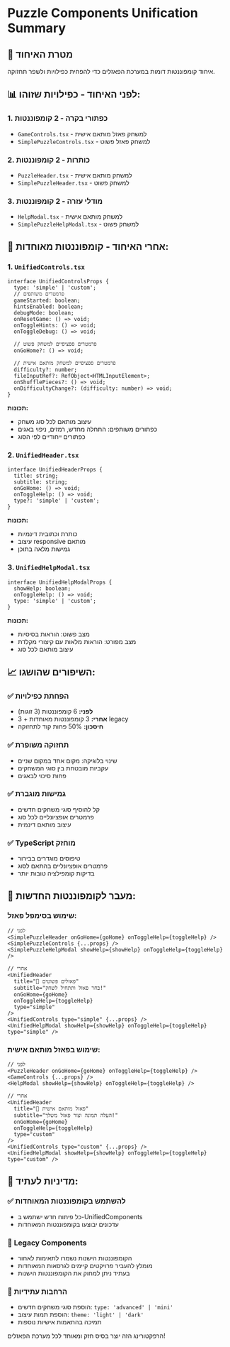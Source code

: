 # Puzzle Components Unification Summary

## 🎯 מטרת האיחוד

איחוד קומפוננטות דומות במערכת הפאזלים כדי להפחית כפילויות ולשפר תחזוקה.

## 📊 לפני האיחוד - כפילויות שזוהו:

### 1. **כפתורי בקרה - 2 קומפוננטות**
- `GameControls.tsx` - למשחק פאזל מותאם אישית
- `SimplePuzzleControls.tsx` - למשחק פאזל פשוט

### 2. **כותרות - 2 קומפוננטות**
- `PuzzleHeader.tsx` - למשחק מותאם אישית
- `SimplePuzzleHeader.tsx` - למשחק פשוט

### 3. **מודלי עזרה - 2 קומפוננטות**
- `HelpModal.tsx` - למשחק מותאם אישית
- `SimplePuzzleHelpModal.tsx` - למשחק פשוט

## 🔄 אחרי האיחוד - קומפוננטות מאוחדות:

### 1. `UnifiedControls.tsx`
```tsx
interface UnifiedControlsProps {
  type: 'simple' | 'custom';
  // פרמטרים משותפים
  gameStarted: boolean;
  hintsEnabled: boolean;
  debugMode: boolean;
  onResetGame: () => void;
  onToggleHints: () => void;
  onToggleDebug: () => void;
  
  // פרמטרים ספציפיים למשחק פשוט
  onGoHome?: () => void;
  
  // פרמטרים ספציפיים למשחק מותאם אישית
  difficulty?: number;
  fileInputRef?: RefObject<HTMLInputElement>;
  onShufflePieces?: () => void;
  onDifficultyChange?: (difficulty: number) => void;
}
```

**תכונות:**
- עיצוב מותאם לכל סוג משחק
- כפתורים משותפים: התחלה מחדש, רמזים, ניפוי באגים
- כפתורים ייחודיים לפי הסוג

### 2. `UnifiedHeader.tsx`
```tsx
interface UnifiedHeaderProps {
  title: string;
  subtitle: string;
  onGoHome: () => void;
  onToggleHelp: () => void;
  type?: 'simple' | 'custom';
}
```

**תכונות:**
- כותרת וכתובית דינמיות
- עיצוב responsive מותאם
- גמישות מלאה בתוכן

### 3. `UnifiedHelpModal.tsx`
```tsx
interface UnifiedHelpModalProps {
  showHelp: boolean;
  onToggleHelp: () => void;
  type: 'simple' | 'custom';
}
```

**תכונות:**
- מצב פשוט: הוראות בסיסיות
- מצב מפורט: הוראות מלאות עם קיצורי מקלדת
- עיצוב מותאם לכל סוג

## 📈 השיפורים שהושגו:

### ✅ **הפחתת כפילויות**
- **לפני:** 6 קומפוננטות (3 זוגות)
- **אחרי:** 3 קומפוננטות מאוחדות + 3 legacy
- **חיסכון:** 50% פחות קוד לתחזוקה

### ✅ **תחזוקה משופרת**
- שינוי בלוגיקה: מקום אחד במקום שניים
- עקביות מובטחת בין סוגי המשחקים
- פחות סיכוי לבאגים

### ✅ **גמישות מוגברת**
- קל להוסיף סוגי משחקים חדשים
- פרמטרים אופציונליים לכל סוג
- עיצוב מותאם דינמית

### ✅ **TypeScript מוחזק**
- טיפוסים מוגדרים בבירור
- פרמטרים אופציונליים בהתאם לסוג
- בדיקות קומפילציה טובות יותר

## 🔄 מעבר לקומפוננטות החדשות:

### שימוש בסימפל פאזל:
```tsx
// לפני
<SimplePuzzleHeader onGoHome={goHome} onToggleHelp={toggleHelp} />
<SimplePuzzleControls {...props} />
<SimplePuzzleHelpModal showHelp={showHelp} onToggleHelp={toggleHelp} />

// אחרי
<UnifiedHeader 
  title="🧩 פאזלים פשוטים" 
  subtitle="בחר פאזל ותתחיל לשחק!"
  onGoHome={goHome} 
  onToggleHelp={toggleHelp} 
  type="simple" 
/>
<UnifiedControls type="simple" {...props} />
<UnifiedHelpModal showHelp={showHelp} onToggleHelp={toggleHelp} type="simple" />
```

### שימוש בפאזל מותאם אישית:
```tsx
// לפני
<PuzzleHeader onGoHome={goHome} onToggleHelp={toggleHelp} />
<GameControls {...props} />
<HelpModal showHelp={showHelp} onToggleHelp={toggleHelp} />

// אחרי
<UnifiedHeader 
  title="🧩 פאזל מותאם אישית" 
  subtitle="העלה תמונה וצור פאזל משלך!"
  onGoHome={goHome} 
  onToggleHelp={toggleHelp} 
  type="custom" 
/>
<UnifiedControls type="custom" {...props} />
<UnifiedHelpModal showHelp={showHelp} onToggleHelp={toggleHelp} type="custom" />
```

## 📝 מדיניות לעתיד:

### ✅ **להשתמש בקומפוננטות המאוחדות**
- כל פיתוח חדש ישתמש ב-UnifiedComponents
- עדכונים יבוצעו בקומפוננטות המאוחדות

### 🔄 **Legacy Components**
- הקומפוננטות הישנות נשמרו לתאימות לאחור
- מומלץ להעביר פרויקטים קיימים לגרסאות המאוחדות
- בעתיד ניתן למחוק את הקומפוננטות הישנות

### 🚀 **הרחבות עתידיות**
- הוספת סוגי משחקים חדשים: `type: 'advanced' | 'mini'`
- הוספת תמות עיצוב: `theme: 'light' | 'dark'`
- תמיכה בהתאמות אישיות נוספות

הרפקטורינג הזה יוצר בסיס חזק ומאוחד לכל מערכת הפאזלים!
